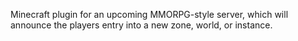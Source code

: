 Minecraft plugin for an upcoming MMORPG-style server, which will announce the players entry into a new zone, world, or instance.
